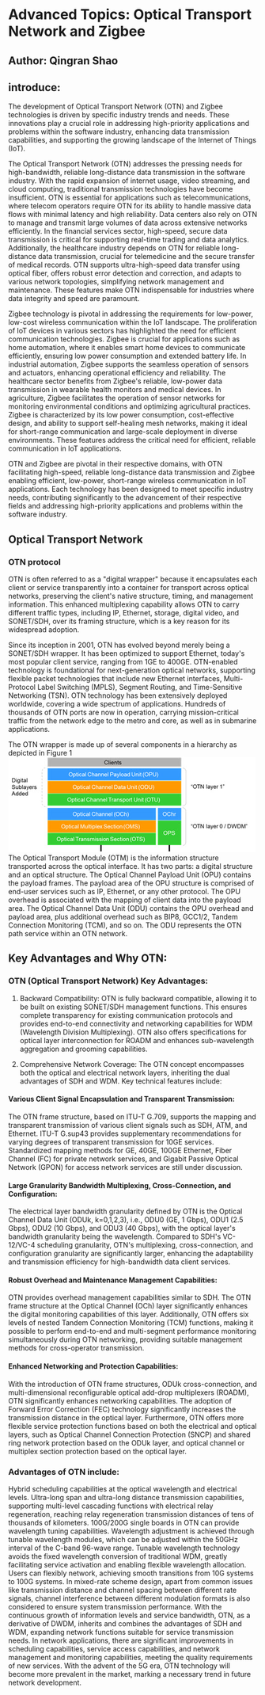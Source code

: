 # Advanced Topics: Optical Transport Network and Zigbee
## Author: Qingran Shao

## introduce:
The development of Optical Transport Network (OTN) and Zigbee technologies is driven by specific industry trends and needs. These innovations play a crucial role in addressing high-priority applications and problems within the software industry, enhancing data transmission capabilities, and supporting the growing landscape of the Internet of Things (IoT).

The Optical Transport Network (OTN) addresses the pressing needs for high-bandwidth, reliable long-distance data transmission in the software industry. With the rapid expansion of internet usage, video streaming, and cloud computing, traditional transmission technologies have become insufficient. OTN is essential for applications such as telecommunications, where telecom operators require OTN for its ability to handle massive data flows with minimal latency and high reliability. Data centers also rely on OTN to manage and transmit large volumes of data across extensive networks efficiently. In the financial services sector, high-speed, secure data transmission is critical for supporting real-time trading and data analytics. Additionally, the healthcare industry depends on OTN for reliable long-distance data transmission, crucial for telemedicine and the secure transfer of medical records. OTN supports ultra-high-speed data transfer using optical fiber, offers robust error detection and correction, and adapts to various network topologies, simplifying network management and maintenance. These features make OTN indispensable for industries where data integrity and speed are paramount.

Zigbee technology is pivotal in addressing the requirements for low-power, low-cost wireless communication within the IoT landscape. The proliferation of IoT devices in various sectors has highlighted the need for efficient communication technologies. Zigbee is crucial for applications such as home automation, where it enables smart home devices to communicate efficiently, ensuring low power consumption and extended battery life. In industrial automation, Zigbee supports the seamless operation of sensors and actuators, enhancing operational efficiency and reliability. The healthcare sector benefits from Zigbee's reliable, low-power data transmission in wearable health monitors and medical devices. In agriculture, Zigbee facilitates the operation of sensor networks for monitoring environmental conditions and optimizing agricultural practices. Zigbee is characterized by its low power consumption, cost-effective design, and ability to support self-healing mesh networks, making it ideal for short-range communication and large-scale deployment in diverse environments. These features address the critical need for efficient, reliable communication in IoT applications.

OTN and Zigbee are pivotal in their respective domains, with OTN facilitating high-speed, reliable long-distance data transmission and Zigbee enabling efficient, low-power, short-range wireless communication in IoT applications. Each technology has been designed to meet specific industry needs, contributing significantly to the advancement of their respective fields and addressing high-priority applications and problems within the software industry.

## Optical Transport Network
### OTN protocol
OTN is often referred to as a "digital wrapper" because it encapsulates each client or service transparently into a container for transport across optical networks, preserving the client's native structure, timing, and management information. This enhanced multiplexing capability allows OTN to carry different traffic types, including IP, Ethernet, storage, digital video, and SONET/SDH, over its framing structure, which is a key reason for its widespread adoption.

Since its inception in 2001, OTN has evolved beyond merely being a SONET/SDH wrapper. It has been optimized to support Ethernet, today's most popular client service, ranging from 1GE to 400GE. OTN-enabled technology is foundational for next-generation optical networks, supporting flexible packet technologies that include new Ethernet interfaces, Multi-Protocol Label Switching (MPLS), Segment Routing, and Time-Sensitive Networking (TSN). OTN technology has been extensively deployed worldwide, covering a wide spectrum of applications. Hundreds of thousands of OTN ports are now in operation, carrying mission-critical traffic from the network edge to the metro and core, as well as in submarine applications.

The OTN wrapper is made up of several components in a hierarchy as depicted in  Figure 1
![Figure 1](figure1.jpg)
The Optical Transport Module (OTM) is the information  structure transported across the optical interface. It has two parts: a digital  structure and an optical structure. The Optical Channel Payload Unit (OPU)  contains the payload frames. The payload area of the OPU structure is comprised  of end-user services such as IP, Ethernet, or any other protocol. The OPU  overhead is associated with the mapping of client data into the payload area. The  Optical Channel Data Unit (ODU) contains the OPU overhead and payload area,  plus additional overhead such as BIP8, GCC1/2, Tandem Connection Monitoring (TCM),  and so on. The ODU represents the OTN path service within an OTN network.

## Key Advantages and Why OTN:

### OTN (Optical Transport Network) Key Advantages:

1. Backward Compatibility:
OTN is fully backward compatible, allowing it to be built on existing SONET/SDH management functions. This ensures complete transparency for existing communication protocols and provides end-to-end connectivity and networking capabilities for WDM (Wavelength Division Multiplexing). OTN also offers specifications for optical layer interconnection for ROADM and enhances sub-wavelength aggregation and grooming capabilities.

2. Comprehensive Network Coverage:
The OTN concept encompasses both the optical and electrical network layers, inheriting the dual advantages of SDH and WDM. Key technical features include:

#### Various Client Signal Encapsulation and Transparent Transmission:
The OTN frame structure, based on ITU-T G.709, supports the mapping and transparent transmission of various client signals such as SDH, ATM, and Ethernet. ITU-T G.sup43 provides supplementary recommendations for varying degrees of transparent transmission for 10GE services. Standardized mapping methods for GE, 40GE, 100GE Ethernet, Fiber Channel (FC) for private network services, and Gigabit Passive Optical Network (GPON) for access network services are still under discussion.

#### Large Granularity Bandwidth Multiplexing, Cross-Connection, and Configuration:
The electrical layer bandwidth granularity defined by OTN is the Optical Channel Data Unit (ODUk, k=0,1,2,3), i.e., ODU0 (GE, 1 Gbps), ODU1 (2.5 Gbps), ODU2 (10 Gbps), and ODU3 (40 Gbps), with the optical layer's bandwidth granularity being the wavelength. Compared to SDH's VC-12/VC-4 scheduling granularity, OTN's multiplexing, cross-connection, and configuration granularity are significantly larger, enhancing the adaptability and transmission efficiency for high-bandwidth data client services.

#### Robust Overhead and Maintenance Management Capabilities:
OTN provides overhead management capabilities similar to SDH. The OTN frame structure at the Optical Channel (OCh) layer significantly enhances the digital monitoring capabilities of this layer. Additionally, OTN offers six levels of nested Tandem Connection Monitoring (TCM) functions, making it possible to perform end-to-end and multi-segment performance monitoring simultaneously during OTN networking, providing suitable management methods for cross-operator transmission.

#### Enhanced Networking and Protection Capabilities:
With the introduction of OTN frame structures, ODUk cross-connection, and multi-dimensional reconfigurable optical add-drop multiplexers (ROADM), OTN significantly enhances networking capabilities. The adoption of Forward Error Correction (FEC) technology significantly increases the transmission distance in the optical layer. Furthermore, OTN offers more flexible service protection functions based on both the electrical and optical layers, such as Optical Channel Connection Protection (SNCP) and shared ring network protection based on the ODUk layer, and optical channel or multiplex section protection based on the optical layer.


### Advantages of OTN include:

Hybrid scheduling capabilities at the optical wavelength and electrical levels.
Ultra-long span and ultra-long distance transmission capabilities, supporting multi-level cascading functions with electrical relay regeneration, reaching relay regeneration transmission distances of tens of thousands of kilometers.
100G/200G single boards in OTN can provide wavelength tuning capabilities. Wavelength adjustment is achieved through tunable wavelength modules, which can be adjusted within the 50GHz interval of the C-band 96-wave range. Tunable wavelength technology avoids the fixed wavelength conversion of traditional WDM, greatly facilitating service activation and enabling flexible wavelength allocation.
Users can flexibly network, achieving smooth transitions from 10G systems to 100G systems. In mixed-rate scheme design, apart from common issues like transmission distance and channel spacing between different rate signals, channel interference between different modulation formats is also considered to ensure system transmission performance.
With the continuous growth of information levels and service bandwidth, OTN, as a derivative of DWDM, inherits and combines the advantages of SDH and WDM, expanding network functions suitable for service transmission needs. In network applications, there are significant improvements in scheduling capabilities, service access capabilities, and network management and monitoring capabilities, meeting the quality requirements of new services. With the advent of the 5G era, OTN technology will become more prevalent in the market, marking a necessary trend in future network development.
